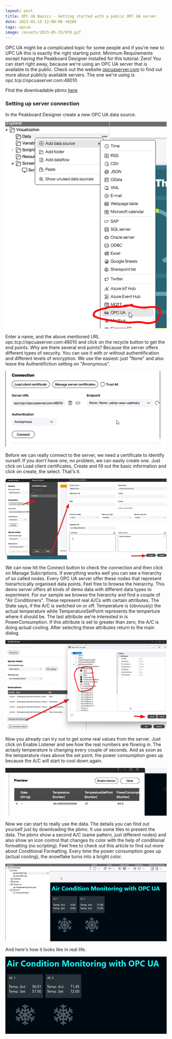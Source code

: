 ```yaml
---
layout: post
title: OPC UA Basics - Getting started with a public OPC UA server
date: 2023-05-15 12:00:00 +0200
tags: opcua
image: /assets/2023-05-15/070.gif
---
```

OPC UA might be a complicated topic for some people and if you're new to UPC UA this is exactly the right starting point. Minimum Requirements except having the Peakboard Designer installed for this tutorial: Zero! You can start right away, because we're using an OPC UA server that is available to the public.
Check out the website [opcuaserver.com](http://opcuaserver.com/) to find out more about publicly available servers. The one we're using is opc.tcp://opcuaserver.com:48010

FInd the downloadable pbmx [here](/assets/2023-05-15/AirConditionMointoring.pbmx)

### Setting up server connection

In the Peakboard Designer create a new OPC UA data source.

![image](/assets/2023-05-15/010.png)

Enter a name, and the above mentioned URL opc.tcp://opcuaserver.com:48010 and click on the recycle button to get the end points. Why are there several end points? Because the server offers different types of security. You can use it with or without authentification and different levels of encryption. We use the easiest: just "None" and also leave the Authentifiction setting on "Anonymous".

![image](/assets/2023-05-15/020.png)

Before we can really connect to the server, we need a certificate to identify ourself. If you don't have one, no problem, we can easily create one. Just click on Load client certificates, Create and fill out the basic information and click on create, the select. That's it.

![image](/assets/2023-05-15/030.png)

We can now hit the Connect button to check the connection and then click on Manage Subcriptions. If everything works well you can see a hierarchy of so called nodes. Every OPC UA server offer these nodes that represent hierarhcically organised data points. Feel free to browse the hierarchy. This demo server offers all kinds of demo data with different data types to experiment. For our sample we browse the hierarchy and find a couple of "Air Conditioners". These represent real A/Cs with certain attributes. The State says, if the A/C is switched on or off. Temperature is (obviously) the actual temperature while TemperatureSetPoint represents the temperture where it should be. The last attribute we're interested in is PowerConsumption. If this attribute is set to greater than zero, the A/C is doing actual cooling. After selecting these attributes return to the main dialog.

![image](/assets/2023-05-15/040.png)

Now you already can try out to get some real values from the server. Just click on Enable Listener and see how the real numbers are flowing in. The actauly temperature is changing every couple of seconds. And as soon as the temperature rises above the set point, the power consumption goes up because the A/C will start to cool down again.

![image](/assets/2023-05-15/050.gif)

Now we can start to really use the data. The details you can find out yourself just by downloading the pbmx. It use some tiles to present the data. The pbmx show a second A/C (same pattern, just different nodes) and also show an icon control that changes its color with the help of conditional formatting (no scripting).
Feel free to check out this article to find out more about Conditional Formatting.
Every time the power consumption goes up (actual cooling), the snowflake turns into a bright color.

![image](/assets/2023-05-15/060.png)

And here's how it looks like in real life.

![image](/assets/2023-05-15/070.gif)
